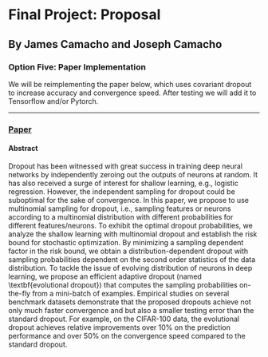 # Final Project: Proposal
## By James Camacho and Joseph Camacho

### Option Five: Paper Implementation


We will be reimplementing the paper below, which uses covariant dropout to increase accuracy and convergence speed. After testing we will add it to Tensorflow and/or Pytorch.

-----
### [Paper](https://proceedings.neurips.cc/paper/2016/hash/7bb060764a818184ebb1cc0d43d382aa-Abstract.html)
#### Abstract
Dropout has been witnessed with great success in training deep neural networks by independently zeroing out the outputs of neurons at random. It has also received a surge of interest for shallow learning, e.g., logistic regression. However, the independent sampling for dropout could be suboptimal for the sake of convergence. In this paper, we propose to use multinomial sampling for dropout, i.e., sampling features or neurons according to a multinomial distribution with different probabilities for different features/neurons. To exhibit the optimal dropout probabilities, we analyze the shallow learning with multinomial dropout and establish the risk bound for stochastic optimization. By minimizing a sampling dependent factor in the risk bound, we obtain a distribution-dependent dropout with sampling probabilities dependent on the second order statistics of the data distribution. To tackle the issue of evolving distribution of neurons in deep learning, we propose an efficient adaptive dropout (named \textbf{evolutional dropout}) that computes the sampling probabilities on-the-fly from a mini-batch of examples. Empirical studies on several benchmark datasets demonstrate that the proposed dropouts achieve not only much faster convergence and but also a smaller testing error than the standard dropout. For example, on the CIFAR-100 data, the evolutional dropout achieves relative improvements over 10\% on the prediction performance and over 50\% on the convergence speed compared to the standard dropout.

